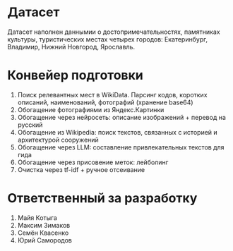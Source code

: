 # Датасет

Датасет наполнен даннымии о достопримечательностях, памятниках культуры, туристических местах четырех городов: Екатеринбург, Владимир, Нижний Новгород, Ярославль. 

# Конвейер подготовки

1. Поиск релевантных мест в WikiData. Парсинг кодов, коротких описаний, наименований, фотографий (хранение base64)
2. Обогащение фотографиями из Яндекс.Картинки
3. Обогащение через нейросеть: описание изображений + перевод на русский
4. Обогащение из Wikipedia: поиск текстов, связанных с историей и архитектурой сооружений
5. Обогащение через LLM: составление привлекательных текстов для гида
6. Обогащение через присовение меток: лейболинг
7. Очистка через tf-idf + ручное отсеивание


# Ответственный за разработку
1. Майя Котыга
2. Максим Зимаков
3. Семён Квасенко
4. Юрий Самородов